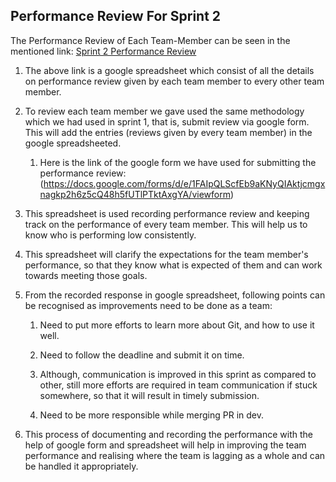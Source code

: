 ## Performance Review For Sprint 2

The Performance Review of Each Team-Member can be seen in the mentioned link: [Sprint 2 Performance Review](https://docs.google.com/spreadsheets/d/1Gm-qb7FD2baLD-eDKrLjbsh3EBmGTTs08O_xN5u_UjA/edit?resourcekey#gid=104030491)

1.  The above link is a google spreadsheet which consist of all the details on performance review given by each team member to every other team member.

2.  To review each team member we gave used the same methodology which we had used in sprint 1, that is, submit review via google form. This will add the entries (reviews given by every team member) in the google spreadsheeted.

    1.  Here is the link of the google form we have used for submitting the performance review: (https://docs.google.com/forms/d/e/1FAIpQLScfEb9aKNyQIAktjcmgxnagkp2h6z5cQ48h5fUTlPTktAxgYA/viewform)

3.  This spreadsheet is used recording performance review and keeping track on the performance of every team member. This will help us to know who is performing low consistently.

4.  This spreadsheet will clarify the expectations for the team member's performance, so that they know what is expected of them and can work towards meeting those goals.

5.  From the recorded response in google spreadsheet, following points can be recognised as improvements need to be done as a team:

    1.  Need to put more efforts to learn more about Git, and how to use it well.

    2.  Need to follow the deadline and submit it on time. 

    3.  Although, communication is improved in this sprint as compared to other, still more efforts are required in team communication if stuck somewhere, so that it will result in timely submission.

    4.  Need to be more responsible while merging PR in dev.

6. This process of documenting and recording the performance with the help of google form and spreadsheet will help in improving the team performance and realising where the team is lagging as a whole and can be handled it appropriately. 
